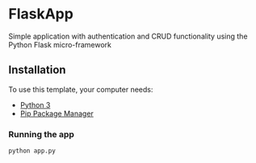 # FlaskApp

Simple application with authentication and CRUD functionality using the Python Flask micro-framework

## Installation

To use this template, your computer needs:

- [Python 3](https://python.org)
- [Pip Package Manager](https://pypi.python.org/pypi)

### Running the app

```bash
python app.py
```

